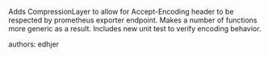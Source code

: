 Adds CompressionLayer to allow for Accept-Encoding header to be respected by prometheus exporter endpoint.
Makes a number of functions more generic as a result. Includes new unit test to verify encoding behavior.

authors: edhjer
